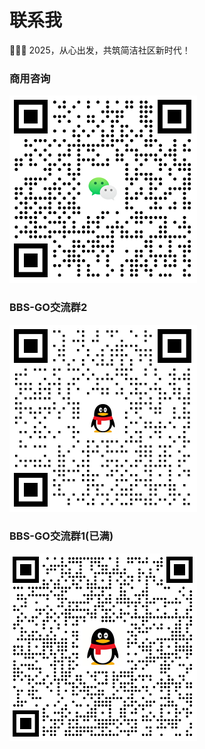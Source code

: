 # 联系我

🎉🎉🎉 2025，从心出发，共筑简洁社区新时代！

### 商用咨询

![微信](/images/wechat.png)

### BBS-GO交流群2

![BBS-GO交流群](/images/qq3.png)

### BBS-GO交流群1(已满)

![BBS-GO交流群](/images/qq2.png)
